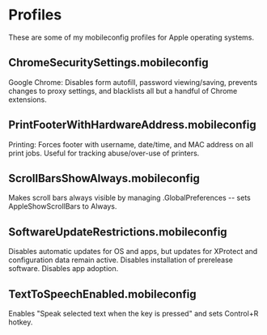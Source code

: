 # Profiles
These are some of my mobileconfig profiles for Apple operating systems. 

## ChromeSecuritySettings.mobileconfig ##
Google Chrome: Disables form autofill, password viewing/saving, prevents changes to proxy settings, and blacklists all but a handful of Chrome extensions.

## PrintFooterWithHardwareAddress.mobileconfig ##
Printing: Forces footer with username, date/time, and MAC address on all print jobs. Useful for tracking abuse/over-use of printers.

## ScrollBarsShowAlways.mobileconfig ##
Makes scroll bars always visible by managing .GlobalPreferences -- sets AppleShowScrollBars to Always.

## SoftwareUpdateRestrictions.mobileconfig ##
Disables automatic updates for OS and apps, but updates for XProtect and configuration data remain active. Disables installation of prerelease software. Disables app adoption. 

## TextToSpeechEnabled.mobileconfig ##
Enables "Speak selected text when the key is pressed" and sets Control+R hotkey.
